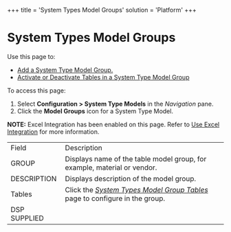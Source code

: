 +++
title = 'System Types Model Groups'
solution = 'Platform'
+++

# System Types Model Groups

<div class="use">

Use this page to:

  - [Add a System Type Model
    Group.](../Use_Cases/Add%20a%20System%20Type%20Model%20Group)
  - [Activate or Deactivate Tables in a System Type Model
    Group](../Use_Cases/ActiveDeactiveTblsSystmTypeModelGrp)

</div>

To access this page:

1.  Select **Configuration \> System Type Models** in the *Navigation*
    pane.
2.  Click the **Model Groups** icon for a System Type Model.

**NOTE:** Excel Integration has been enabled on this page. Refer to [Use
Excel Integration](../../Excel_Int/Use_Excel_Integration) for more
information.

|              |                                                                                                                    |
| ------------ | ------------------------------------------------------------------------------------------------------------------ |
| Field        | Description                                                                                                        |
| GROUP        | Displays name of the table model group, for example, material or vendor.                                           |
| DESCRIPTION  | Displays description of the model group.                                                                           |
| Tables       | Click the *[System Types Model Group Tables](System_Types_Model_Group_Tables)* page to configure in the group. |
| DSP SUPPLIED |                                                                                                                    |
